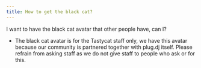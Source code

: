 ```yaml
---
title: How to get the black cat?
---
```

I want to have the black cat avatar that other people have, can I?

* The black cat avatar is for the Tastycat staff only, we have this avatar because our community is partnered together with plug.dj itself. Please refrain from asking staff as we do not give staff to people who ask or for this.
